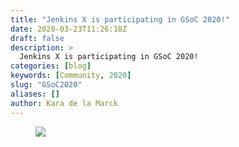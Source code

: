 ```yaml
---
title: "Jenkins X is participating in GSoC 2020!"
date: 2020-03-23T11:26:18Z
draft: false
description: >
  Jenkins X is participating in GSoC 2020!
categories: [blog]
keywords: [Community, 2020]
slug: "GSoC2020"
aliases: []
author: Kara de la Marck
---
```


<figure>
<img src="/images/community/events/GSoC-logo.png"/>
</figure>


